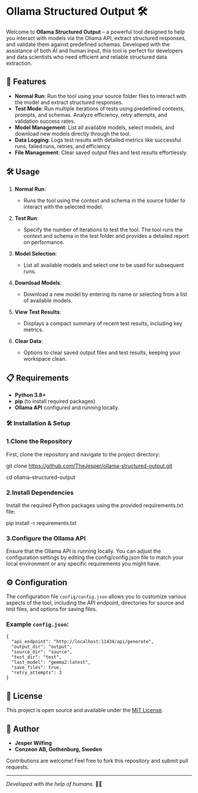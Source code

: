 
# Ollama Structured Output 🛠️

Welcome to **Ollama Structured Output** – a powerful tool designed to help you interact with models via the Ollama API, extract structured responses, and validate them against predefined schemas. Developed with the assistance of both AI and human input, this tool is perfect for developers and data scientists who need efficient and reliable structured data extraction.

## 🚀 Features

- **Normal Run**: Run the tool using your source folder files to interact with the model and extract structured responses.
- **Test Mode**: Run multiple iterations of tests using predefined contexts, prompts, and schemas. Analyze efficiency, retry attempts, and validation success rates.
- **Model Management**: List all available models, select models, and download new models directly through the tool.
- **Data Logging**: Logs test results with detailed metrics like successful runs, failed runs, retries, and efficiency.
- **File Management**: Clear saved output files and test results effortlessly.

## 🛠️ Usage

1. **Normal Run**: 
   - Runs the tool using the context and schema in the source folder to interact with the selected model.

2. **Test Run**: 
   - Specify the number of iterations to test the tool. The tool runs the context and schema in the test folder and provides a detailed report on performance.

3. **Model Selection**: 
   - List all available models and select one to be used for subsequent runs.

4. **Download Models**: 
   - Download a new model by entering its name or selecting from a list of available models.

5. **View Test Results**: 
   - Displays a compact summary of recent test results, including key metrics.

6. **Clear Data**: 
   - Options to clear saved output files and test results, keeping your workspace clean.

## 📋 Requirements

- **Python 3.8+**
- **pip** (to install required packages)
- **Ollama API** configured and running locally.

### 🛠️ Installation & Setup

### 1.Clone the Repository

First, clone the repository and navigate to the project directory:

git clone https://github.com/TheJesper/ollama-structured-output.git

cd ollama-structured-output

### 2.Install Dependencies

Install the required Python packages using the provided requirements.txt file:

pip install -r requirements.txt

### 3.Configure the Ollama API

Ensure that the Ollama API is running locally. You can adjust the configuration settings by editing the config/config.json file to match your local environment or any specific requirements you might have.

## ⚙️ Configuration

The configuration file `config/config.json` allows you to customize various aspects of the tool, including the API endpoint, directories for source and test files, and options for saving files. 

### Example `config.json`:

```
{
  "api_endpoint": "http://localhost:11434/api/generate",
  "output_dir": "output",
  "source_dir": "source",
  "test_dir": "test",
  "last_model": "gemma2:latest",
  "save_files": true,
  "retry_attempts": 3
}
```

## 📝 License

This project is open source and available under the [MIT License](LICENSE).

## 👤 Author

- **Jesper Wilfing**
- **Conzeon AB, Gothenburg, Sweden**

Contributions are welcome! Feel free to fork this repository and submit pull requests.

---

*Developed with the help of humans.* 🤖🤝
